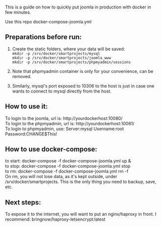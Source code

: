 
This is a guide on how to quickly put joomla in production with docker in few minutes.   
 
Use this repo docker-compose-joomla.yml   

## Preparations before run:
1. Create the static folders, where your data will be saved:   
``` mkdir -p /srv/docker/smartprojects/mysql ```   
``` mkdir -p /srv/docker/smartprojects/joomla_www ```   
``` mkdir -p /srv/docker/smartprojects/phpmyadmin/sessions ```   

2. Note that phpmyadmin container is only for your convenience, can be removed.   
3. Similarly, mysql's port exposed to 10306 to the host is just in case one wants to connect to mysql directly from the host.   

## How to use it:
To login to the joomla, url is: http://yourdockerhost:10080/   
To login to the phpmyadmin, url is: http://yourdockerhost:10081/   
To login to phpmyadmin, use: Server:mysql Username:root Password:CHANGE$This!   

## How to use docker-compose:
to start:  docker-compose -f docker-compose-joomla.yml up &   
to stop:   docker-compose -f docker-compose-joomla.yml stop   
to rm:     docker-compose -f docker-compose-joomla.yml rm -f   
On rm, you will not lose data, as it's kept outside, under /srv/docker/smartprojects. This is the only thing you need to backup, save, etc.   

## Next steps:   
To expose it to the internet, you will want to put an nginx/haproxy in front. I recommend: bringnow/haproxy-letsencrypt:latest   
